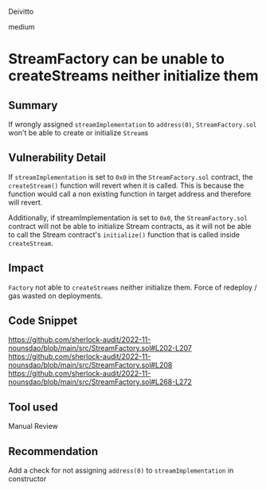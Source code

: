 Deivitto

medium

# StreamFactory can be unable to createStreams neither initialize them

## Summary
If wrongly assigned `streamImplementation` to `address(0)`, `StreamFactory.sol` won't be able to create or initialize `Stream`s 

## Vulnerability Detail
If `streamImplementation` is set to `0x0` in the `StreamFactory.sol` contract, the `createStream()` function will revert when it is called. This is because the function would call a non existing function in target address and therefore will revert. 

Additionally, if streamImplementation is set to `0x0`, the `StreamFactory.sol` contract will not be able to initialize Stream contracts, as it will not be able to call the Stream contract's `initialize()` function that is called inside `createStream`.

## Impact
`Factory` not able to `createStreams` neither initialize them. Force of redeploy / gas wasted on deployments.

## Code Snippet
https://github.com/sherlock-audit/2022-11-nounsdao/blob/main/src/StreamFactory.sol#L202-L207
https://github.com/sherlock-audit/2022-11-nounsdao/blob/main/src/StreamFactory.sol#L208
https://github.com/sherlock-audit/2022-11-nounsdao/blob/main/src/StreamFactory.sol#L268-L272

## Tool used

Manual Review

## Recommendation
Add a check for not assigning `address(0)` to `streamImplementation` in constructor